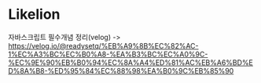 # Likelion

자바스크립트 필수개념 정리(velog)
-> https://velog.io/@readysetq/%EB%A9%8B%EC%82%AC-1%EC%A3%BC%EC%B0%A8-%EA%B3%BC%EC%A0%9C-%EC%9E%90%EB%B0%94%EC%8A%A4%ED%81%AC%EB%A6%BD%ED%8A%B8-%ED%95%84%EC%88%98%EA%B0%9C%EB%85%90
